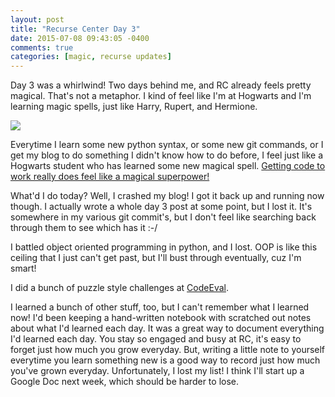 ```yaml
---
layout: post
title: "Recurse Center Day 3"
date: 2015-07-08 09:43:05 -0400
comments: true
categories: [magic, recurse updates]
---
```


Day 3 was a whirlwind! Two days behind me, and RC already feels pretty magical. That's not a metaphor. I kind of feel like I'm at Hogwarts and I'm learning magic spells, just like Harry, Rupert, and Hermione. 
<!--more-->
<img src="{{ root_url }}/images/harry.jpg" />

Everytime I learn some new python syntax, or some new git commands, or I get my blog to do something I didn't know how to do before, I feel just like a Hogwarts student who has learned some new magical spell. [Getting code to work really does feel like a magical superpower!](https://youtu.be/nKIu9yen5nc?t=4m51s)

What'd I do today? Well, I crashed my blog! I got it back up and running now though. I actually wrote a whole day 3 post at some point, but I lost it. It's somewhere in my various git commit's, but I don't feel like searching back through them to see which has it :-/

I battled object oriented programming in python, and I lost. OOP is like this ceiling that I just can't get past, but I'll bust through eventually, cuz I'm smart!

I did a bunch of puzzle style challenges at [CodeEval](http://www.codeeval.com).

I learned a bunch of other stuff, too, but I can't remember what I learned now! I'd been keeping a hand-written notebook with scratched out notes about what I'd learned each day. It was a great way to document everything I'd learned each day. You stay so engaged and busy at RC, it's easy to forget just how much you grow everyday. But, writing a little note to yourself everytime you learn something new is a good way to record just how much you've grown everyday. Unfortunately, I lost my list! I think I'll start up a Google Doc next week, which should be harder to lose.